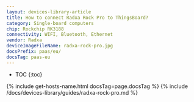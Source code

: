 ```yaml
---
layout: devices-library-article
title: How to connect Radxa Rock Pro to ThingsBoard?
category: Single-board computers
chip: Rockchip RK3188
connectivity: WIFI, Bluetooth, Ethernet
vendor: Radxa
deviceImageFileName: radxa-rock-pro.jpg
docsPrefix: paas/eu/
docsTag: paas-eu
---
```



* TOC
{:toc}

{% include get-hosts-name.html docsTag=page.docsTag %}
{% include /docs/devices-library/guides/radxa-rock-pro.md %}